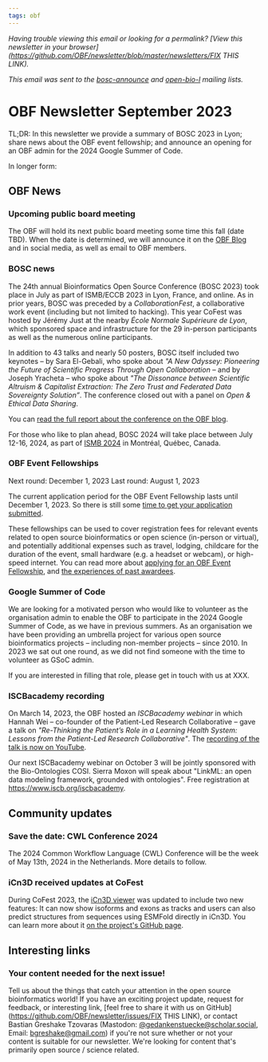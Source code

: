 ```yaml
---
tags: obf
---
```


_Having trouble viewing this email or looking for a permalink? [View this newsletter in your browser](https://github.com/OBF/newsletter/blob/master/newsletters/FIX THIS LINK)._

_This email was sent to the [bosc-announce](https://groups.google.com/g/bosc-announce) and [open-bio-l](http://mailman.open-bio.org/mailman/listinfo/open-bio-l/) mailing lists._

# OBF Newsletter September 2023

TL;DR: In this newsletter we provide a summary of BOSC 2023 in Lyon; share news about the OBF event fellowship; and announce an opening for an OBF admin for the 2024 Google Summer of Code. 

In longer form: 

## OBF News

### Upcoming public board meeting

The OBF will hold its next public board meeting some time this fall (date TBD). When the date is determined, we will announce it on the [OBF Blog](https://www.open-bio.org/blog/) and in social media, as well as email to OBF members.

### BOSC news

The 24th annual Bioinformatics Open Source Conference (BOSC 2023) took place in July as part of ISMB/ECCB 2023 in Lyon, France, and online. As in prior years, BOSC was preceded by a _CollaborationFest_, a collaborative work event (including but not limited to hacking). This year CoFest was hosted by Jérémy Just at the nearby _École Normale Supérieure de Lyon_, which sponsored space and infrastructure for the 29 in-person participants as well as the numerous online participants. 

In addition to 43 talks and nearly 50 posters, BOSC itself included two keynotes – by Sara El-Gebali, who spoke about _"A New Odyssey: Pioneering the Future of Scientific Progress Through Open Collaboration_ – and by Joseph Yracheta – who spoke about _"The Dissonance between Scientific Altruism & Capitalist Extraction: The Zero Trust and Federated Data Sovereignty Solution”_. The conference closed out with a panel on _Open & Ethical Data Sharing_. 

You can [read the full report about the conference on the OBF blog](https://www.open-bio.org/2023/08/14/bosc-2023-report/).

For those who like to plan ahead, BOSC 2024 will take place between July 12-16, 2024, as part of [ISMB 2024](https://www.iscb.org/ismb2024) in Montréal, Québec, Canada.

### OBF Event Fellowships

Next round: December 1, 2023
Last round: August 1, 2023

The current application period for the OBF Event Fellowship lasts until December 1, 2023. So there is still some [time to get your application submitted](https://docs.google.com/forms/d/e/1FAIpQLScMayX_XwTLxc8MiYgQOHIILJNjxF0gL75TUsbaO17h5UuUeA/viewform).

These fellowships can be used to cover registration fees for relevant events related to open source bioinformatics or open science (in-person or virtual), and potentially additional expenses such as travel, lodging, childcare for the duration of the event, small hardware (e.g. a headset or webcam), or high-speed internet. You can read more about [applying for an OBF Event Fellowship](https://www.open-bio.org/event-awards/#fellowships-applications), and [the experiences of past awardees](https://www.open-bio.org/category/travel-fellowship/event-fellowship/).

### Google Summer of Code

We are looking for a motivated person who would like to volunteer as the organisation admin to enable the OBF to participate in the 2024 Google Summer of Code, as we have in previous summers. As an organisation we have been providing an umbrella project for various open source bioinformatics projects – including non-member projects – since 2010. In 2023 we sat out one round, as we did not find someone with the time to volunteer as GSoC admin. 

If you are interested in filling that role, please get in touch with us at XXX.

### ISCBacademy recording

On March 14, 2023, the OBF hosted an _ISCBacademy webinar_ in which Hannah Wei – co-founder of the Patient-Led Research Collaborative – gave a talk on _"Re-Thinking the Patient’s Role in a Learning Health System: Lessons from the Patient-Led Research Collaborative"_. The [recording of the talk is now on YouTube](https://www.youtube.com/watch?v=M2vAotWKd_Q&feature=youtu.be).

Our next ISCBacademy webinar on October 3 will be jointly sponsored with the Bio-Ontologies COSI. Sierra Moxon will speak about "LinkML: an open data modeling framework, grounded with ontologies". Free registration at https://www.iscb.org/iscbacademy.

## Community updates

### Save the date: CWL Conference 2024

The 2024 Common Workflow Language (CWL) Conference will be the week of May 13th, 2024 in the Netherlands. More details to follow.

### iCn3D received updates at CoFest

During CoFest 2023, the [iCn3D viewer](https://www.ncbi.nlm.nih.gov/Structure/icn3d/) was updated to include two new features: It can now show isoforms and exons as tracks and users can also predict structures from sequences using ESMFold directly in iCn3D. You can learn more about it [on the project's GitHub page](https://github.com/ncbi/icn3d).

## Interesting links



### Your content needed for the next issue!

Tell us about the things that catch your attention in the open source bioinformatics world! If you have an exciting project update, request for feedback, or interesting link, [feel free to share it with us on GitHub](https://github.com/OBF/newsletter/issues/FIX THIS LINK), or contact Bastian Greshake Tzovaras (Mastodon: [@gedankenstuecke@scholar.social](https://scholar.social/@gedankenstuecke), Email: [bgreshake@gmail.com](mailto:bgreshake@gmail.com)) if you're not sure whether or not your content is suitable for our newsletter. We're looking for content that's primarily open source / science related.



